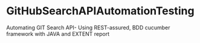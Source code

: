 # GitHubSearchAPIAutomationTesting
Automating GIT Search API- Using REST-assured, BDD cucumber framework with JAVA and EXTENT report
